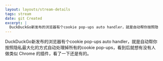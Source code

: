 ```yaml
---
layout: layouts/stream-details
tags: stream
date: git Created
excerpt: |
  DuckDuckGo新发布的浏览器有个cookie pop-ups auto handler，就是自动帮你按照隐私...
---
```

DuckDuckGo新发布的浏览器有个cookie pop-ups auto handler，就是自动帮你按照隐私最大化的方式自动处理掉所有的cookie pop-ups，看到后就想有没有人做类似 Chrome 的插件，看了一下还是有的。
